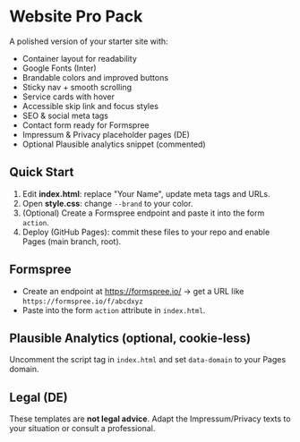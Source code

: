 # Website Pro Pack

A polished version of your starter site with:
- Container layout for readability
- Google Fonts (Inter)
- Brandable colors and improved buttons
- Sticky nav + smooth scrolling
- Service cards with hover
- Accessible skip link and focus styles
- SEO & social meta tags
- Contact form ready for Formspree
- Impressum & Privacy placeholder pages (DE)
- Optional Plausible analytics snippet (commented)

## Quick Start
1. Edit **index.html**: replace "Your Name", update meta tags and URLs.
2. Open **style.css**: change `--brand` to your color.
3. (Optional) Create a Formspree endpoint and paste it into the form `action`.
4. Deploy (GitHub Pages): commit these files to your repo and enable Pages (main branch, root).

## Formspree
- Create an endpoint at https://formspree.io/ → get a URL like `https://formspree.io/f/abcdxyz`
- Paste into the form `action` attribute in `index.html`.

## Plausible Analytics (optional, cookie-less)
Uncomment the script tag in `index.html` and set `data-domain` to your Pages domain.

## Legal (DE)
These templates are **not legal advice**. Adapt the Impressum/Privacy texts to your situation or consult a professional.
